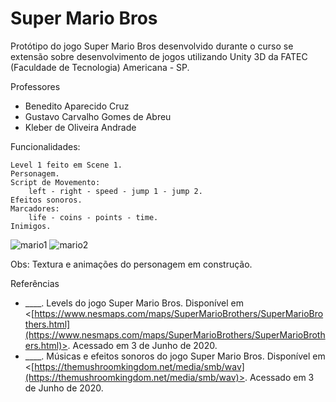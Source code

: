# Super Mario Bros

Protótipo do jogo Super Mario Bros desenvolvido durante o curso se extensão sobre desenvolvimento de jogos utilizando Unity 3D da FATEC (Faculdade de Tecnologia) Americana - SP.

Professores

* Benedito Aparecido Cruz
* Gustavo Carvalho Gomes de Abreu
* Kleber de Oliveira Andrade

Funcionalidades:
	
	Level 1 feito em Scene 1.
	Personagem.
	Script de Movemento:
		left - right - speed - jump 1 - jump 2.
	Efeitos sonoros.
	Marcadores:
		life - coins - points - time.
	Inimigos.

![mario1](https://user-images.githubusercontent.com/59848966/90267964-d243f480-de45-11ea-8d1e-35064b379098.png)
![mario2](https://user-images.githubusercontent.com/59848966/90267967-d2dc8b00-de45-11ea-84b4-42b69bda0471.png)

Obs:
	Textura e animações do personagem em construção.

Referências

* ____. Levels do jogo Super Mario Bros. Disponível em <[https://www.nesmaps.com/maps/SuperMarioBrothers/SuperMarioBrothers.html](https://www.nesmaps.com/maps/SuperMarioBrothers/SuperMarioBrothers.html)>. Acessado em 3 de Junho de 2020. 
* ____. Músicas e efeitos sonoros do jogo Super Mario Bros. Disponível em <[https://themushroomkingdom.net/media/smb/wav](https://themushroomkingdom.net/media/smb/wav)>. Acessado em 3 de Junho de 2020.
